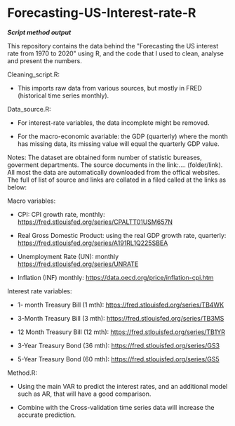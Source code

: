 # Forecasting-US-Interest-rate-R
***Script method output***

This repository contains the data behind the "Forecasting the US interest rate from 1970 to 2020" using R, and the code that I used to clean, analyse and present the numbers.

Cleaning_script.R: 

- This imports raw data from various sources, but mostly in FRED (historical time series monthly). 

Data_source.R:

- For interest-rate variables, the data incomplete might be removed.

- For the macro-economic avariable: the GDP (quarterly) where the month has missing data, its missing value will equal the quarterly GDP value.

Notes: The dataset are obtained form number of statistic bureases, goverment departments. The source documents in the link:.... (folder/link). All most the data are automatically downloaded from the offical websites. The full of list of source and links are collated in a filed called at the links as below:

Macro variables:
 
 - CPI: CPI growth rate, monthly: https://fred.stlouisfed.org/series/CPALTT01USM657N
 
 - Real Gross Domestic Product: using the real GDP growth rate, quarterly: https://fred.stlouisfed.org/series/A191RL1Q225SBEA
 
 - Unemployment Rate (UN): monthly  https://fred.stlouisfed.org/series/UNRATE
 
 - Inflation (INF) monthly: https://data.oecd.org/price/inflation-cpi.htm
 
 Interest rate variables:
 
 - 1- month Treasury Bill (1 mth): https://fred.stlouisfed.org/series/TB4WK
 
 - 3-Month Treasury Bill (3 mth): https://fred.stlouisfed.org/series/TB3MS
 
 - 12 Month Treasury Bill (12 mth): https://fred.stlouisfed.org/series/TB1YR
 
 - 3-Year Treasury Bond (36 mth): https://fred.stlouisfed.org/series/GS3
 
 - 5-Year Treasury Bond (60 mth): https://fred.stlouisfed.org/series/GS5

Method.R:

- Using the main VAR to predict the interest rates, and an additional model such as AR, that will have a good comparison. 

- Combine with the Cross-validation time series data will increase the accurate prediction. 
